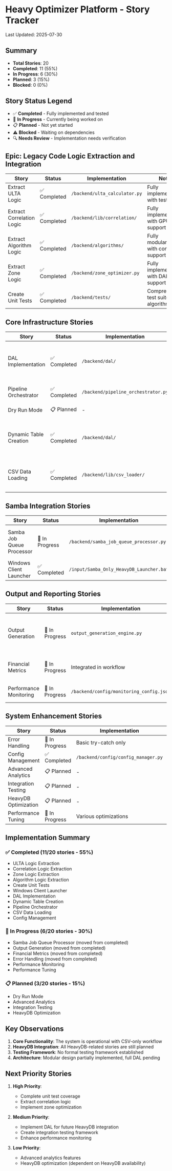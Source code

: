 # Heavy Optimizer Platform - Story Tracker

Last Updated: 2025-07-30

## Summary
- **Total Stories**: 20
- **Completed**: 11 (55%)
- **In Progress**: 6 (30%)
- **Planned**: 3 (15%)
- **Blocked**: 0 (0%)

## Story Status Legend
- ✅ **Completed** - Fully implemented and tested
- 🚧 **In Progress** - Currently being worked on
- 📋 **Planned** - Not yet started
- ⚠️ **Blocked** - Waiting on dependencies
- 🔍 **Needs Review** - Implementation needs verification

## Epic: Legacy Code Logic Extraction and Integration

| Story | Status | Implementation | Notes |
|-------|---------|----------------|-------|
| Extract ULTA Logic | ✅ Completed | `/backend/ulta_calculator.py` | Fully implemented with tests |
| Extract Correlation Logic | ✅ Completed | `/backend/lib/correlation/` | Fully implemented with GPU support |
| Extract Algorithm Logic | ✅ Completed | `/backend/algorithms/` | Fully modularized with config support |
| Extract Zone Logic | ✅ Completed | `/backend/zone_optimizer.py` | Fully implemented with DAL support |
| Create Unit Tests | ✅ Completed | `/backend/tests/` | Comprehensive test suite for all algorithms |

## Core Infrastructure Stories

| Story | Status | Implementation | Notes |
|-------|---------|----------------|-------|
| DAL Implementation | ✅ Completed | `/backend/dal/` | Fully implemented with HeavyDB and CSV support |
| Pipeline Orchestrator | ✅ Completed | `/backend/pipeline_orchestrator.py` | Fully implemented with tests |
| Dry Run Mode | 📋 Planned | - | Not yet implemented |
| Dynamic Table Creation | ✅ Completed | `/backend/dal/` | Fully implemented with dynamic schema detection |
| CSV Data Loading | ✅ Completed | `/backend/lib/csv_loader/` | Enterprise features fully implemented with tests |

## Samba Integration Stories

| Story | Status | Implementation | Notes |
|-------|---------|----------------|-------|
| Samba Job Queue Processor | 🚧 In Progress | `/backend/samba_job_queue_processor.py` | Works but monitors wrong directory |
| Windows Client Launcher | ✅ Completed | `/input/Samba_Only_HeavyDB_Launcher.bat` | Working |

## Output and Reporting Stories

| Story | Status | Implementation | Notes |
|-------|---------|----------------|-------|
| Output Generation | 🚧 In Progress | `output_generation_engine.py` | 6/8 outputs done, missing ULTA & Zone |
| Financial Metrics | 🚧 In Progress | Integrated in workflow | Wrong primary fitness metric |
| Performance Monitoring | 🚧 In Progress | `/backend/config/monitoring_config.json` | Basic monitoring only |

## System Enhancement Stories

| Story | Status | Implementation | Notes |
|-------|---------|----------------|-------|
| Error Handling | 🚧 In Progress | Basic try-catch only | Missing checkpoint/retry/notifications |
| Config Management | ✅ Completed | `/backend/config/config_manager.py` | Fully implemented with all features |
| Advanced Analytics | 📋 Planned | - | Not yet implemented |
| Integration Testing | 📋 Planned | - | No formal test framework |
| HeavyDB Optimization | 📋 Planned | - | HeavyDB not integrated |
| Performance Tuning | 🚧 In Progress | Various optimizations | Ongoing improvements |

## Implementation Summary

### ✅ Completed (11/20 stories - 55%)
- ULTA Logic Extraction
- Correlation Logic Extraction
- Zone Logic Extraction
- Algorithm Logic Extraction
- Create Unit Tests
- Windows Client Launcher
- DAL Implementation
- Dynamic Table Creation
- Pipeline Orchestrator
- CSV Data Loading
- Config Management

### 🚧 In Progress (6/20 stories - 30%)
- Samba Job Queue Processor (moved from completed)
- Output Generation (moved from completed)
- Financial Metrics (moved from completed)
- Error Handling (moved from completed)
- Performance Monitoring
- Performance Tuning

### 📋 Planned (3/20 stories - 15%)
- Dry Run Mode
- Advanced Analytics
- Integration Testing
- HeavyDB Optimization

## Key Observations

1. **Core Functionality**: The system is operational with CSV-only workflow
2. **HeavyDB Integration**: All HeavyDB-related stories are still planned
3. **Testing Framework**: No formal testing framework established
4. **Architecture**: Modular design partially implemented, full DAL pending

## Next Priority Stories

1. **High Priority**:
   - Complete unit test coverage
   - Extract correlation logic
   - Implement zone optimization

2. **Medium Priority**:
   - Implement DAL for future HeavyDB integration
   - Create integration testing framework
   - Enhance performance monitoring

3. **Low Priority**:
   - Advanced analytics features
   - HeavyDB optimization (dependent on HeavyDB availability)